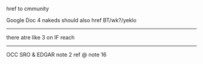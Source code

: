 href to cmmunity

Google Doc 4 nakeds should also href BT/wk?/yeklo

---

there atre like 3 on IF reach

---

OCC SRO & EDGAR note 2 ref @ note 16 